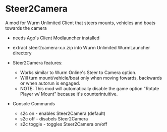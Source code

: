 # Steer2Camera
A mod for Wurm Unlimited Client that steers mounts, vehicles and boats towards the camera

- needs Ago's Client Modlauncher installed
- extract steer2camera-x.x.zip into Wurm Unlimited WurmLauncher directory

- Steer2Camera features:
  - Works similar to Wurm Online's Steer to Camera option.
  - Will turn mount/vehicle/boat only when moving fowards, backwards or when autorun is engaged.
  - NOTE: This mod will automatically disable the game option "Rotate Player w/ Mount" because it's counterintuitive.
- Console Commands
  - s2c on      - enables Steer2Camera (default)
  - s2c off     - disabels Steer2Camera
  - s2c toggle  - toggles Steer2Camera on/off


    
